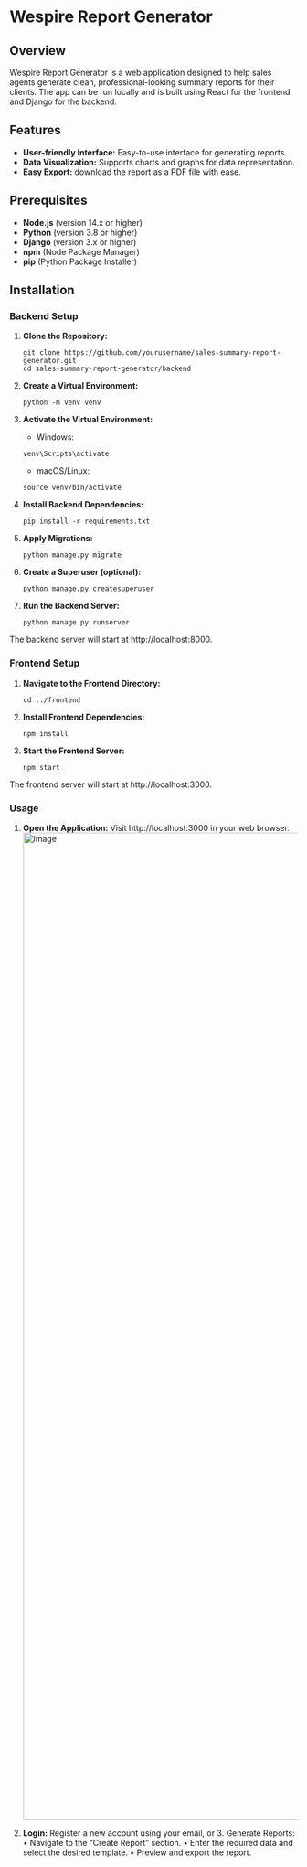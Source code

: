 # Wespire Report Generator

## Overview

Wespire Report Generator is a web application designed to help sales agents generate clean, professional-looking summary reports for their clients. The app can be run locally and is built using React for the frontend and Django for the backend.

## Features

- **User-friendly Interface:** Easy-to-use interface for generating reports.
- **Data Visualization:** Supports charts and graphs for data representation.
- **Easy Export:** download the report as a PDF file with ease.

## Prerequisites

- **Node.js** (version 14.x or higher)
- **Python** (version 3.8 or higher)
- **Django** (version 3.x or higher)
- **npm** (Node Package Manager)
- **pip** (Python Package Installer)

## Installation

### Backend Setup

1. **Clone the Repository:**

   ```
   git clone https://github.com/yourusername/sales-summary-report-generator.git
   cd sales-summary-report-generator/backend
   ```
2. **Create a Virtual Environment:**
   ```
   python -m venv venv
   ```
3. **Activate the Virtual Environment:**
   - Windows:
   ```
   venv\Scripts\activate
   ```
   - macOS/Linux:
   ```
   source venv/bin/activate
   ```
4. **Install Backend Dependencies:**
   ```
   pip install -r requirements.txt
   ```
5. **Apply Migrations:**
   ```
   python manage.py migrate
   ```
6. **Create a Superuser (optional):**
   ```
   python manage.py createsuperuser
   ```
7. **Run the Backend Server:**
   ```
   python manage.py runserver
   ```
The backend server will start at http://localhost:8000.

### Frontend Setup

1. **Navigate to the Frontend Directory:**
   ```
   cd ../frontend
   ```
2. **Install Frontend Dependencies:**
   ```
   npm install
   ```
3. **Start the Frontend Server:**
   ```
   npm start
   ```
The frontend server will start at http://localhost:3000.


### Usage

1. **Open the Application:**
   Visit http://localhost:3000 in your web browser.
   <img width="1728" alt="image" src="https://github.com/user-attachments/assets/30b6cd40-e088-4c49-80cc-0940678fb485">

3. **Login:**
  Register a new account using your email, or 
	3.	Generate Reports:
	•	Navigate to the “Create Report” section.
	•	Enter the required data and select the desired template.
	•	Preview and export the report.

   

   
